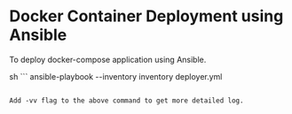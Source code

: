 # Docker Container Deployment using Ansible

To deploy docker-compose application using Ansible.

sh ```
ansible-playbook --inventory inventory deployer.yml 
```

Add -vv flag to the above command to get more detailed log.
